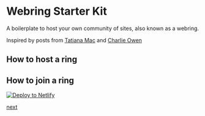 # Webring Starter Kit

A boilerplate to host your own community of sites, also known as a webring.

Inspired by posts from 
[Tatiana Mac](https://twitter.com/TatianaTMac/status/1114388079630929926) and 
[Charlie Owen](https://www.sonniesedge.net/posts/webrings)

## How to host a ring

## How to join a ring

[![Deploy to Netlify](https://www.netlify.com/img/deploy/button.svg)](https://app.netlify.com/start/deploy?repository=https://github.com/maxboeck/webring)

[next](https://webrings.netlify.com/next)
